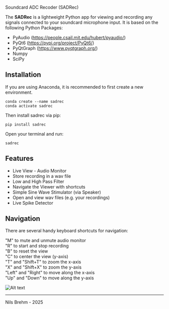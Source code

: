  Soundcard ADC Recoder (SADRec)

The  **SADRec** is a lightweight Python app for viewing and recording any signals connected to your soundcard microphone input. 
It is based on the following Python Packages:

 - PyAudio (https://people.csail.mit.edu/hubert/pyaudio/)
 - PyQt6 (https://pypi.org/project/PyQt6/)
 - PyQtGraph (https://www.pyqtgraph.org/)
 - Numpy
 - SciPy


## Installation

If you are using Anaconda, it is recommended to first create a new environment.

    conda create --name sadrec
    conda activate sadrec

Then install sadrec via pip:

    pip install sadrec

Open your terminal and run:

    sadrec

## Features
- Live View - Audio Monitor  
- Store recording in a wav file  
- Low and High Pass Filter  
- Navigate the Viewer with shortcuts  
- Simple Sine Wave Stimulator (via Speaker)  
- Open and view wav files (e.g. your recordings)
- Live Spike Detector

## Navigation
There are several handy keyboard shortcuts for navigation:

"M" to mute and unmute audio monitor  
"R" to start and stop recording  
"B" to reset the view  
"C" to center the view (y-axis)  
"T" and "Shift+T" to zoom the x-axis  
"X" and "Shift+X" to zoom the y-axis  
"Left" and "Right" to move along the x-axis  
"Up" and "Down" to move along the y-axis  


![Alt text](./images/sadrec_gui.png "GUI at start up")


----------
Nils Brehm - 2025
